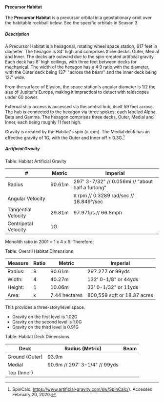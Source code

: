 #### Precursor Habitat

The **Precursor Habitat** is a precursor orbital in a geostationary orbit over the habitable rockball below. See the specific orbitals in Season 3.

##### Description

A Precursor Habitat is a hexagonal, rotating wheel space station, 617 feet in diameter. The hexagon is 34' high and comprises three decks: Outer, Medial and Inner. The decks are outward due to the spin-created artificial gravity. Each deck has 8' high ceilings, with three feet between decks for mechanical. The width of the hexagon has a 4:9 ratio with the diameter, with the Outer deck being 137' "across the beam" and the Inner deck being 127' wide.

From the surface of Elysion, the space station's angular diameter is 1/2 the size of Jupiter's Europa, making it impractical to detect with telescopes under 60 power.

External ship access is accessed via the central hub, itself 59 feet across. The hub is connected to the hexagon via three spokes; each labeled Alpha, Beta and Gamma. The hexagon comprises three decks, Outer, Medial and Inner, each being roughly 11 feet high.

Gravity is created by the Habitat's spin (π rpm). The Medial deck has an effective gravity of 1G, with the Outer and Inner off ± 0.3G.[^spin-calc]

[^spin-calc]: SpinCalc. https://www.artificial-gravity.com/sw/SpinCalc/). Accessed February 20, 2020.

##### Artificial Gravity

Table: Habitat Artificial Gravity

| # | Metric | Imperial |
| --- | --- | --- |
| Radius  | 90.61m | 297' 3-7/32" // 0.056mi // "about half a furlong"|
| Angular Velocity   |  | π rpm // 0.3289 rad/sec  // 18.849°/sec |
| Tangential Velocity   | 29.81m   | 97.97fps // 66.8mph |
| Centripetal Velocity   | 1G  |

Monolith ratio in 2001 = 1 x 4 x 9. Therefore:

Table: Overall Habitat Dimensions

| Measure | Ratio | Metric | Imperial
| --- | --- | --- | --- |
| Radius:| 9 | 90.61m | 297.277 or 99yds |
| Width: | 4 | 40.27m | 132' 0-1/8" or 44yds |
| Height:| 1 | 10.06m | 33' 0-1/32" or 11yds |
| Area:  | x | 7.44 hectares | 800,559 sqft or 18.37 acres  |

This provides a three-story/level space.
* Gravity on the first level is 1.02G
* Gravity on the second level is 1.0G
* Gravity on the third level is 0.91G

Table: Habitat Deck Dimensions

| Deck          | Radius (Metric) | Beam |
| --- |  --- |--- |
| Ground (Outer) | 93.9m |
| Medial         | 90.6m // 297' 3-1/4" // 99yds |
| Top (Inner)    |
